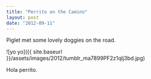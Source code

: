```yaml
---
title: "Perrito on the Camino"
layout: post
date: "2012-09-11"
---
```


Piglet met some lovely doggies on the road.

![yo yo]({{ site.baseurl }}/assets/images/2012/tumblr_ma7899PF2z1qlj3bd.jpg)

Hola perrito.
